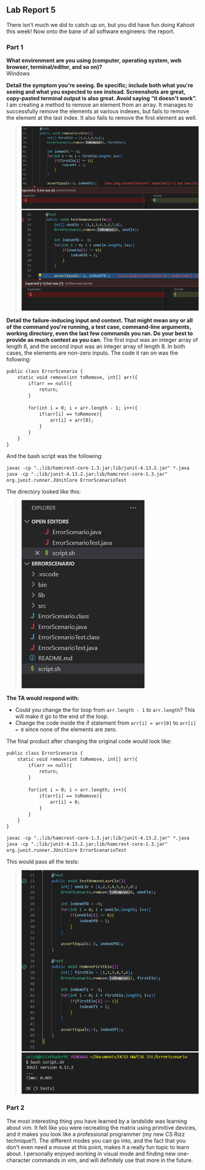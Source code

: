 ## Lab Report 5
There isn't much we did to catch up on, but you did have fun doing Kahoot this week! Now onto the bane of all software engineers: the report.

### Part 1
**What environment are you using (computer, operating system, web browser, terminal/editor, and so on)?**  
Windows

**Detail the symptom you're seeing. Be specific; include both what you're seeing and what you expected to see instead. Screenshots are great, copy-pasted terminal output is also great. Avoid saying “it doesn't work”.**
I am creating a method to remove an element from an array. It manages to successfully remove the elements at various indexes, but fails to remove the element at the last index. It also fails to remove the first element as well.
> ![picOfSecondError](PicOfSecondError.png)
> ![picOfError](PicOfError.png)


**Detail the failure-inducing input and context. That might mean any or all of the command you're running, a test case, command-line arguments, working directory, even the last few commands you ran. Do your best to provide as much context as you can.**
The first input was an integer array of length 6, and the second input was an integer array of length 8. In both cases, the elements are non-zero inputs. The code it ran on was the following:
```
public class ErrorScenario {
    static void remove(int toRemove, int[] arr){
        if(arr == null){
            return;
        }

        for(int i = 0; i < arr.length - 1; i++){
            if(arr[i] == toRemove){
                arr[i] = arr[0];
            }
        }
    }
}
```
And the bash script was the following:
```
javac -cp ".;lib/hamcrest-core-1.3.jar;lib/junit-4.13.2.jar" *.java
java -cp ".;lib/junit-4.13.2.jar;lib/hamcrest-core-1.3.jar" org.junit.runner.JUnitCore ErrorScenarioTest
```

The directory looked like this:
> ![directoryPic](DirectoryPic.png)

**The TA would respond with:**
- Could you change the for loop from ```arr.length - 1``` to ```arr.length```? This will make it go to the end of the loop.
- Change the code inside the if statement from ```arr[i] = arr[0]``` to ```arr[i] = 0``` since none of the elements are zero.

The final product after changing the original code would look like:
```
public class ErrorScenario {
    static void remove(int toRemove, int[] arr){
        if(arr == null){
            return;
        }

        for(int i = 0; i < arr.length; i++){
            if(arr[i] == toRemove){
                arr[i] = 0;
            }
        }
    }
}
```
```
javac -cp ".;lib/hamcrest-core-1.3.jar;lib/junit-4.13.2.jar" *.java
java -cp ".;lib/junit-4.13.2.jar;lib/hamcrest-core-1.3.jar" org.junit.runner.JUnitCore ErrorScenarioTest
```

This would pass all the tests:
> ![picOfWorking](PicOfWorkingCode.png)
> ![picOfTerminalCode](PicOfTerminalCode.png)

### Part 2
The most interesting thing you have learned by a landslide was learning about vim. It felt like you were recreating the matrix using primitive devices, and it makes you look like a professional programmer (my new CS Rizz technique?). The different modes you can go into, and the fact that you don't even need a mouse at this point, makes it a really fun topic to learn about. I personally enjoyed working in visual mode and finding new one-character commands in vim, and will definitely use that more in the future.
